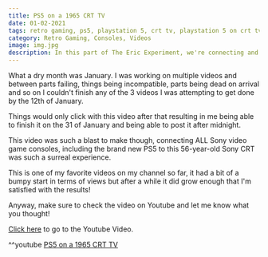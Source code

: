 ```yaml
---
title: PS5 on a 1965 CRT TV
date: 01-02-2021
tags: retro gaming, ps5, playstation 5, crt tv, playstation 5 on crt tv
category: Retro Gaming, Consoles, Videos
image: img.jpg
description: In this part of The Eric Experiment, we're connecting and playing ALL Sony Playstation consoles, including the PS5, to a 5" Black and White CRT TV by none other than Sony!
---
```


What a dry month was January. I was working on multiple videos and between parts failing, things being incompatible, parts being dead on arrival and so on I couldn't finish any of the 3 videos I was attempting to get done by the 12th of January.

Things would only click with this video after that resulting in me being able to finish it on the 31 of January and being able to post it after midnight.

This video was such a blast to make though, connecting ALL Sony video game consoles, including the brand new PS5 to this 56-year-old Sony CRT was such a surreal experience.

This is one of my favorite videos on my channel so far, it had a bit of a bumpy start in terms of views but after a while it did grow enough that I'm satisfied with the results!

Anyway, make sure to check the video on Youtube and let me know what you thought!

[Click here](https://www.youtube.com/watch?v=gk507yyypCM) to go to the Youtube Video.

^^youtube [PS5 on a 1965 CRT TV](https://www.youtube.com/watch?v=gk507yyypCM)
